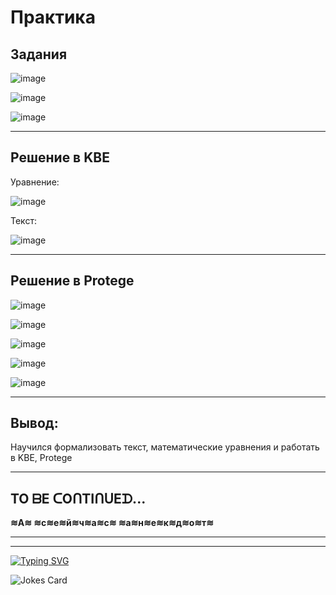
# Практика

## Задания

![image](https://github.com/iis-32170x/RPIIS/assets/144555463/792b743c-fa43-4a96-8315-6397dcdfa11f)

![image](https://github.com/iis-32170x/RPIIS/assets/144555463/f1f7c940-7701-47e0-8075-53192883ae78)

![image](https://github.com/iis-32170x/RPIIS/assets/144555463/5d4e5bcc-d9d1-4180-abb3-c2ab6fa2409a)

---

## Решение в KBE

Уравнение:

![image](https://github.com/iis-32170x/RPIIS/assets/144555463/567dbf2b-8d99-41e6-bd87-3d14c805b00f)

Текст:

![image](https://github.com/iis-32170x/RPIIS/assets/144555463/226bd3ca-063d-493a-bb1e-aaaff8ece7ec)

---
## Решение в Protege

![image](https://github.com/iis-32170x/RPIIS/assets/144555463/98a61cc8-a559-4e38-aeee-506284ba3b86)

![image](https://github.com/iis-32170x/RPIIS/assets/144555463/850e6025-0edc-46c5-bef5-3ec19a5c2c68)

![image](https://github.com/iis-32170x/RPIIS/assets/144555463/9e8707d9-e010-4f87-883d-3f604bb12e3a)

![image](https://github.com/iis-32170x/RPIIS/assets/144555463/977f3d25-e576-4d55-8393-62b8e2f7f976)

![image](https://github.com/iis-32170x/RPIIS/assets/144555463/a80ac157-cc9d-44c8-8b27-edc06649027e)


---
## Вывод:

Научился формализовать текст, математические уравнения и работать в KBE, Protege


---

## TO ᗷE ᑕOᑎTIᑎᑌEᗪ...
**≋А≋ ≋с≋е≋й≋ч≋а≋с≋ ≋а≋н≋е≋к≋д≋о≋т≋**

---
---
 <a href="https://git.io/typing-svg"><img src="https://readme-typing-svg.herokuapp.com?font=Italic&size=35&pause=1000&color=661E1E&center=&vCenter=&multiline=true&repeat=&random=&width=435&lines=%D0%97%D0%B0%D1%81%D0%BB%D1%83%D0%B6%D0%B5%D0%BD%D0%BD%D1%8B%D0%B9+%D0%B0%D0%BD%D0%B5%D0%BA%D0%B4%D0%BE%D1%82)" alt="Typing SVG" /></a>
 
<img src="https://readme-jokes.vercel.app/api" alt="Jokes Card" />
